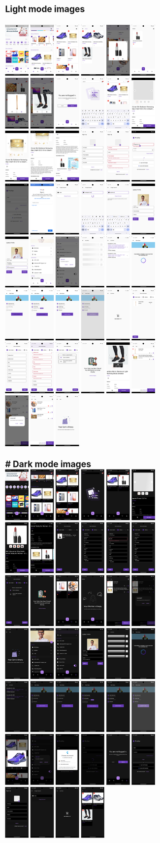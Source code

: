 # Light mode images </br> </br> <img src="ProjectSnap/light_theme/1.png" width="15%" alt="Demo of this application" /> <img src="ProjectSnap/light_theme/2.png" width="15%" alt="Demo of this application" /> <img src="ProjectSnap/light_theme/3.png" width="15%" alt="Demo of this application" /> <img src="ProjectSnap/light_theme/3.2.png" width="15%" alt="Demo of this application"> <img src="ProjectSnap/light_theme/4.png" width="15%" alt="Demo of this application" /> <img src="ProjectSnap/light_theme/7.png" width="15%" alt="Demo of this application" /> <img src="ProjectSnap/light_theme/5.png" width="15%" alt="Demo of this application" /> <img src="ProjectSnap/light_theme/6.png" width="15%" alt="Demo of this application" /> <img src="ProjectSnap/light_theme/8.png" width="15%" alt="Demo of this application" /> <img src="ProjectSnap/light_theme/9.png" width="15%" alt="Demo of this application" /> <img src="ProjectSnap/light_theme/10.png" width="15%" alt="Demo of this application" /> <img src="ProjectSnap/light_theme/12.png" width="15%" alt="Demo of this application" /> <img src="ProjectSnap/light_theme/13.png" width="15%" alt="Demo of this application" /> <img src="ProjectSnap/light_theme/14.png" width="15%" alt="Demo of this application" /> <img src="ProjectSnap/light_theme/47.png" width="15%" alt="Product recomendation" /> <img src="ProjectSnap/light_theme/43.png" width="15%" alt="SingUp Form" /> <img src="ProjectSnap/light_theme/45.png" width="15%" alt="SingUp Form error state" /> <img src="ProjectSnap/light_theme/46.png" width="15%" alt="Demo of this application" /> <img src="ProjectSnap/light_theme/15.png" width="15%" alt="Demo of this application" /> <img src="ProjectSnap/light_theme/16.png" width="15%" alt="Demo of this application" /> <img src="ProjectSnap/light_theme/17.png" width="15%" alt="Demo of this application" /> <img src="ProjectSnap/light_theme/18.png" width="15%" alt="Demo of this application" /> <img src="ProjectSnap/light_theme/20.png" width="15%" alt="Reset password" /> <img src="ProjectSnap/light_theme/27.png" width="15%" alt="Demo of this application" /> <img src="ProjectSnap/light_theme/28.png" width="15%" alt="Demo of this application" /> <img src="ProjectSnap/light_theme/30.png" width="15%" alt="Updated profile" /> <img src="ProjectSnap/light_theme/31.png" width="15%" alt="SignOut" /> <img src="ProjectSnap/light_theme/32.png" width="15%" alt="My orders loading" /> <img src="ProjectSnap/light_theme/33.png" width="15%" alt="My orders list" /> <img src="ProjectSnap/light_theme/34.png" width="15%" alt="Pending Status" /> <img src="ProjectSnap/light_theme/35.png" width="15%" alt="Confirmed status" /> <img src="ProjectSnap/light_theme/36.png" width="15%" alt="shipped status" /> <img src="ProjectSnap/light_theme/49.png" width="15%" alt="order confirmed" /> <img src="ProjectSnap/light_theme/37.png" width="15%" alt="confirmed my user loading"> <img src="ProjectSnap/light_theme/38.png" width="15%" alt="EmptyOrders" /> <img src="ProjectSnap/light_theme/21.png" width="15%" alt="OrderPlacing first step" /> <img src="ProjectSnap/light_theme/22.png" width="15%" alt="Demo of this application" /> <img src="ProjectSnap/light_theme/23.png" width="15%" alt="Demo of this application" /> <img src="ProjectSnap/light_theme/24.png" width="15%" alt="Demo of this application" /> <img src="ProjectSnap/light_theme/25.png" width="15%" alt="Demo of this application" /> <img src="ProjectSnap/light_theme/44.png" width="15%" alt="Demo of this application" /> <img src="ProjectSnap/light_theme/26.png" width="15%" alt="Demo of this application" /> <img src="ProjectSnap/light_theme/39.png" width="15%" alt="Demo of this application" /> <img src="ProjectSnap/light_theme/41.png" width="15%" alt="Demo of this application" /> <img src="ProjectSnap/light_theme/42.png" width="15%" alt="EmptyCart" /> </br></br> # Dark mode images</br> <img src="ProjectSnap/dark_theme/1.png" width="15%" alt="Demo of this application" /> <img src="ProjectSnap/dark_theme/2.png" width="15%" alt="Demo of this application" /> <img src="ProjectSnap/dark_theme/3.png" width="15%" alt="Demo of this application" /> <img src="ProjectSnap/dark_theme/4.png" width="15%" alt="Demo of this application" /> <img src="ProjectSnap/dark_theme/5.png" width="15%" alt="Demo of this application" /> <img src="ProjectSnap/dark_theme/6.png" width="15%" alt="Demo of this application" /> <img src="ProjectSnap/dark_theme/7.png" width="15%" alt="Demo of this application" /> <img src="ProjectSnap/dark_theme/8.png" width="15%" alt="Demo of this application" /> <img src="ProjectSnap/dark_theme/9.png" width="15%" alt="Demo of this application" /> <img src="ProjectSnap/dark_theme/10.png" width="15%" alt="Demo of this application" /> <img src="ProjectSnap/dark_theme/11.png" width="15%" alt="Demo of this application" /> <img src="ProjectSnap/dark_theme/12.png" width="15%" alt="Demo of this application" /> <img src="ProjectSnap/dark_theme/13.png" width="15%" alt="Demo of this application" /> <img src="ProjectSnap/dark_theme/14.png" width="15%" alt="Demo of this application" /> <img src="ProjectSnap/dark_theme/15.png" width="15%" alt="Demo of this application" /> <img src="ProjectSnap/dark_theme/16.png" width="15%" alt="Demo of this application" /> <img src="ProjectSnap/dark_theme/17.png" width="15%" alt="Demo of this application" /> <img src="ProjectSnap/dark_theme/18.png" width="15%" alt="Demo of this application" /> <img src="ProjectSnap/dark_theme/19.png" width="15%" alt="Demo of this application" /> <img src="ProjectSnap/dark_theme/20.png" width="15%" alt="Demo of this application" /> <img src="ProjectSnap/dark_theme/21.png" width="15%" alt="Demo of this application" /> <img src="ProjectSnap/dark_theme/22.png" width="15%" alt="Demo of this application" /> <img src="ProjectSnap/dark_theme/23.png" width="15%" alt="Demo of this application" /> <img src="ProjectSnap/dark_theme/24.png" width="15%" alt="Demo of this application" /> <img src="ProjectSnap/dark_theme/26.png" width="15%" alt="Demo of this application" /> <img src="ProjectSnap/dark_theme/27.png" width="15%" alt="Demo of this application" /> <img src="ProjectSnap/dark_theme/28.png" width="15%" alt="Demo of this application" /> <img src="ProjectSnap/dark_theme/29.png" width="15%" alt="Demo of this application" /> <img src="ProjectSnap/dark_theme/30.png" width="15%" alt="Demo of this application" /> <img src="ProjectSnap/dark_theme/31.png" width="15%" alt="Demo of this application" /> <img src="ProjectSnap/dark_theme/33.png" width="15%" alt="Demo of this application" /> <img src="ProjectSnap/dark_theme/34.png" width="15%" alt="Demo of this application" /> <img src="ProjectSnap/dark_theme/35.png" width="15%" alt="Demo of this application" /> <img src="ProjectSnap/dark_theme/36.png" width="15%" alt="Demo of this application" /> <img src="ProjectSnap/dark_theme/37.png" width="15%" alt="Demo of this application" /> <img src="ProjectSnap/dark_theme/39.png" width="15%" alt="Demo of this application" /> <img src="ProjectSnap/dark_theme/40.png" width="15%" alt="Registration Form" /> <img src="ProjectSnap/dark_theme/41.png" width="15%" alt="Demo of this application" /> <img src="ProjectSnap/dark_theme/42.png" width="15%" alt="Demo of this application" /> <img src="ProjectSnap/dark_theme/43.png" width="15%" alt="Demo of this application" />